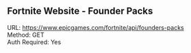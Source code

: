 ## Fortnite Website - Founder Packs

URL: https://www.epicgames.com/fortnite/api/founders-packs \
Method: GET \
Auth Required: Yes
